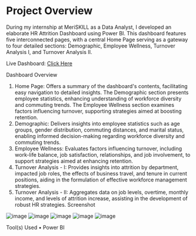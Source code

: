 
# Project Overview
During my internship at MeriSKILL as a Data Analyst, I developed an elaborate HR Attrition Dashboard using Power BI. This dashboard features five interconnected pages, with a central Home Page serving as a gateway to four detailed sections: Demographic, Employee Wellness, Turnover Analysis I, and Turnover Analysis II.


Live Dashboard: [Click Here]([https://app.powerbi.com/view?r=eyJrIjoiYzU1NTM3ZWMtMzkwMy00NTZjLWE1M2EtZDVjYzIwMjkxZDRhIiwidCI6ImM2ZTU0OWIzLTVmNDUtNDAzMi1hYWU5LWQ0MjQ0ZGM1YjJjNCJ9](https://app.powerbi.com/view?r=eyJrIjoiMTk0MWRiYjItZGU5Ny00NTZmLWE0MzAtOGU2MmYwY2E1ZGIzIiwidCI6ImM2ZTU0OWIzLTVmNDUtNDAzMi1hYWU5LWQ0MjQ0ZGM1YjJjNCJ9))


Dashboard Overview
1.	Home Page: Offers a summary of the dashboard's contents, facilitating easy navigation to detailed insights. The Demographic section presents employee statistics, enhancing understanding of workforce diversity and commuting trends. The Employee Wellness section examines factors influencing turnover, supporting strategies aimed at boosting retention.
2.	Demographic: Delivers insights into employee statistics such as age groups, gender distribution, commuting distances, and marital status, enabling informed decision-making regarding workforce diversity and commuting trends.
3.	Employee Wellness: Evaluates factors influencing turnover, including work-life balance, job satisfaction, relationships, and job involvement, to support strategies aimed at enhancing retention.
4.	Turnover Analysis - I: Provides insights into attrition by department, impacted job roles, the effects of business travel, and tenure in current positions, aiding in the formulation of effective workforce management strategies.
5.	Turnover Analysis - II: Aggregates data on job levels, overtime, monthly income, and levels of attrition increase, assisting in the development of robust HR strategies.
Screenshot
 
 ![image](https://github.com/alpanakislay/HR-ATTRITION-DASHBOARD/assets/170240674/600b33db-dfb8-4b61-b5f3-8edb36c24990)
 ![image](https://github.com/alpanakislay/HR-ATTRITION-DASHBOARD/assets/170240674/1bfbdfb3-548c-4bfc-a70e-dd462b9ada4c)
 ![image](https://github.com/alpanakislay/HR-ATTRITION-DASHBOARD/assets/170240674/c10f3870-39ed-4aa5-b8ce-cebaa6739ae4)
 ![image](https://github.com/alpanakislay/HR-ATTRITION-DASHBOARD/assets/170240674/34930819-8acf-4a6d-87c9-e9c5fcbdccfb)
 ![image](https://github.com/alpanakislay/HR-ATTRITION-DASHBOARD/assets/170240674/25a9a5dc-03b5-4c69-a26d-f4a36ba70ca4)
 
Tool(s) Used
•	Power BI
